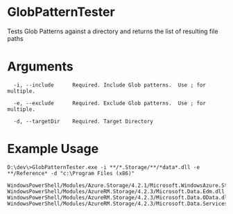 # GlobPatternTester
Tests Glob Patterns against a directory and returns the list of resulting file paths

# Arguments

```text
  -i, --include      Required. Include Glob patterns.  Use ; for multiple.

  -e, --exclude      Required. Exclude Glob patterns.  Use ; for multiple.

  -d, --targetDir    Required. Target Directory
```

# Example Usage

```dos
D:\dev\>GlobPatternTester.exe -i **/*.Storage/**/*data*.dll -e **/Reference* -d "c:\Program Files (x86)"

WindowsPowerShell/Modules/Azure.Storage/4.2.1/Microsoft.WindowsAzure.Storage.DataMovement.dll
WindowsPowerShell/Modules/AzureRM.Storage/4.2.3/Microsoft.Data.Edm.dll
WindowsPowerShell/Modules/AzureRM.Storage/4.2.3/Microsoft.Data.OData.dll
WindowsPowerShell/Modules/AzureRM.Storage/4.2.3/Microsoft.Data.Services.Client.dll
```
